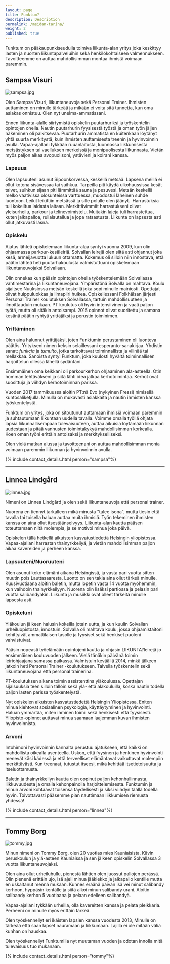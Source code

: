 ```yaml
---
layout: page
title: Funktum?
description: Description
permalink: /meidan-tarina/
weight: 2
published: true
---
```


Funktum on pääkaupunkiseudulla toimiva liikunta-alan yritys joka keskittyy lasten ja nuorten liikuntapalveluihin sekä henkilökohtaiseen valmennukseen. Tavoitteemme on auttaa mahdollisimman montaa ihmistä voimaan paremmin.

## Sampsa Visuri

![sampsa.jpg]({{site.baseurl}}/media/sampsa.jpg)

Olen Sampsa Visuri, liikuntaneuvoja sekä Personal Trainer. Ihmisten auttaminen on minulle tärkeää ja mikään ei voita sitä tunnetta, kun oma asiakas onnistuu. Olen nyt unelma-ammatissani.

Ennen liikunta-alalle siirtymistä opiskelin puutarhuriksi ja työskentelin opintojen ohella. Nautin puutarhurin fyysisestä työstä ja oman työn jäljen näkeminen oli palkitsevaa. Puutarhurin ammatista en kuitenkaan löytänyt yhtä suurta merkitystä, kuin ihmisten auttamisesta treenin ja hyvinvoinnin avulla. Vapaa-ajallani tykkään ruuanlaitosta, luonnossa liikkumisesta metsästyksen tai vaelluksen merkeissä ja monipuolisesta liikunnasta. Vietän myös paljon aikaa avopuolisoni, ystävieni ja koirani kanssa. 

### Lapsuus

Olen lapsuuteni asunut Sipoonkorvessa, keskellä metsää. Lapsena meillä ei ollut kotona sisävessaa tai suihkua. Tarpeilla piti käydä ulkohuussissa kesät talvet, suihkun sijaan piti lämmittää sauna ja pesuvesi. Metsän keskellä melko vaativissa olosuhteissa varttuessa, muodostui läheinen suhde luontoon. Leikit leikittiin metsässä ja sille polulle olen jäänyt. 
Harrastuksia tuli kokeiltua laidasta laitaan. Merkittävimmät harrastukseni olivat yleisurheilu, parkour ja telinevoimistelu. Muitakin lajeja tuli harrastettua, kuten jalkapalloa, rullalautailua ja jopa ratsastusta. Liikunta on lapsesta asti ollut jatkuvasti läsnä.  

### Opiskelu

Ajatus lähteä opiskelemaan liikunta-alaa syntyi vuonna 2009, kun olin ohjaamassa parkour-kesäleiriä. Solvallan leirejä olen siitä asti ohjannut joka kesä, armeijavuotta lukuun ottamatta. Kokemus oli silloin niin innostava, että päätin lähteä heti puutarhakoulusta valmistuttuani opiskelemaan liikuntaneuvojaksi Solvallaan.

Olin onnekas kun pääsin opintojen ohella työskentelemään Solvallassa vahtimestarina ja liikuntaneuvojana. Ympäristönä Solvalla on mahtava. Koulu sijaitsee Nuuksiossa metsän keskellä joka sopi minulle mainiosti. Opettajat olivat huippuluokkaa ja ilmapiiri huikea. Opiskellessani Folkhälsan järjesti Personal Trainer koulutuksen Solvallassa, tartuin mahdollisuuteen ja ilmoittauduin mukaan. PT koulutus oli hyvin intensiivinen ja vaati paljon työtä, mutta oli sitäkin antoisampi. 2015 opinnot olivat suoritettu ja samana kesänä päätin ryhtyä yrittäjäksi ja perustin toiminimen.

### Yrittäminen

Olen aina halunnut yrittäjäksi, joten Funktumin perustaminen oli luonteva päätös. Yritykseni nimen keksin selaillessani esperanto-sanakirjaa. Yhdistin sanat: _funkcia_ ja _tumulto_, jotka tarkoittavat toiminnallista ja vilinää tai mellakkaa. Sanoista syntyi Funktum, joka kuulosti hyvältä toiminnallisen harjoittelun ollessa lähellä sydäntäni.

Ensimmäinen oma keikkani oli parkourkerhon ohjaaminen ala-asteella. Otin homman tehtäväkseni ja siitä lähti idea jatkaa kerhotoimintaa. Kerhot ovat suosittuja ja viihdyn kerhotoiminnan parissa.

Vuoden 2017 tammikuussa aloitin PT:nä Evo (nykyinen Fressi) nimisellä kuntosaliketjulla. Minulla on mukavasti asiakkaita ja nautin ihmisten kanssa työskentelystä.

Funktum on yritys, joka on sitoutunut auttamaan ihmisiä voimaan paremmin ja suhtautumaan liikuntaan uudella tavalla. Voimme omalla työllä ohjata lapsia liikunnallisempaan tulevaisuuteen, auttaa aikuisia löytämään liikunnan uudestaan ja pitää vanhusten toimintakykyä mahdollisimman korkealla. Koen oman työni erittäin antoisaksi ja merkitykselliseksi.

Olen vielä matkan alussa ja tavoitteenani on auttaa mahdollisimman monia voimaan paremmin liikunnan ja hyvinvoinnin avulla. 

{% include contact_details.html person="sampsa"%}

---

## Linnea Lindgård

![linnea.jpg]({{site.baseurl}}/media/linnea.jpg)

Nimeni on Linnea Lindgård ja olen sekä liikuntaneuvoja että personal trainer.

Nuorena en tiennyt tarkalleen mikä minusta "tulee isona", mutta tiesin että tavalla tai toisella haluan auttaa muita ihmisiä. Työn tekeminen ihmisten kanssa on aina ollut itsestäänselvyys. Liikunta-alan kautta pääsen toteuttamaan niitä molempia, ja se motivoi minua joka päivä.

Opiskelen tällä hetkellä aikuisten kasvatustiedettä Helsingin yliopistossa. Vapaa-ajallani harrastan thainyrkkeilyä, ja vietän mahdollisimman paljon aikaa kavereiden ja perheen kanssa.

### Lapsuuteni/Nuoruuteni

Olen asunut koko elämäni aikana Helsingissä, ja vasta pari vuotta sitten muutin pois Lauttasaaresta. Luonto on sen takia aina ollut tärkeä minulle. Kuusivuotiaana aloitin baletin, mutta lopetin vasta 14 vuotta myöhemmin, kun vaihdoin thainyrkkeilyyn. Nuorena olin lisäksi partiossa ja pelasin pari vuotta salibandyakin. Liikunta ja musiikki ovat olleet tärkeitä minulle lapsesta asti.

### Opiskeluni

Yläkoulun jälkeen halusin kokeilla jotain uutta, ja kun kuulin Solvallan urheiluopistosta, innostuin. Solvalla oli mahtava koulu, jossa ohjaamistaitoni kehittyivät ammattilaisen tasolle ja fyysiset sekä henkiset puoleni vahvistuivat.

Pääsin nopeasti työelämään opintojeni kautta ja ohjasin LIIKUNTA?leirejä jo ensimmäisen kouluvuoden jälkeen. Vielä tänäkin päivänä toimin leiriohjaajana samassa paikassa. Valmistuin keväällä 2014, minkä jälkeen jatkoin heti Personal Trainer -koulutukseen. Talvella työskentelin sekä liikuntaneuvojana että personal trainerina.

PT-koulutuksen aikana toimin assistenttina yläkoulussa. Opettajan sijaisuuksia teen silloin tällöin sekä ylä- että alakouluilla, koska nautin todella paljon lasten parissa työskentelystä.

Nyt opiskelen aikuisten kasvatustiedettä Helsingin Yliopistossa. Eniten minua kiehtovat sosiaalinen psykologia, käyttäytyminen ja hyvinvointi. Haluan ymmärtää, miten ihminen toimii sekä henkisesti että fyysisesti. Yliopisto-opinnot auttavat minua saamaan laajemman kuvan ihmisten hyvinvoinnista.

### Arvoni

Intohimoni hyvinvoinnin kannalta perustuu ajatukseen, että kaikki on mahdollista oikealla asenteella. Uskon, että fyysinen ja henkinen hyvinvointi menevät käsi kädessä ja että terveelliset elämäntavat vaikuttavat molempiin merkittävästi. Kun treenaat, tutustut itseesi, mikä kehittää itsetietoisuutta ja itseluottamusta.

Baletin ja thainyrkkeilyn kautta olen oppinut paljon kehonhallinnasta, liikkuvuudesta ja omalla kehonpainolla harjoittelemisesta. Funktumin ja minun arvoni kohtaavat toisensa täydellisesti ja siksi viihdyn täällä todella hyvin. Toivottavasti pääsemme pian nauttimaan liikkumisen riemusta yhdessä!

{% include contact_details.html person="linnea"%}

---

## Tommy Borg

![tommy.jpg]({{site.baseurl}}/media/tommy.jpg)

Minun nimeni on Tommy Borg, olen 20 vuotias mies Kauniaisista. Kävin peruskoulun ja ylä-asteen Kauniaissa ja sen jälkeen opiskelin Solvallassa 3 vuotta liikuntaneuvojaksi.

Olen aina ollut urheiluhullu, pienestä lähtien olen juossut pallojen perässä. Olin pienenä erittäin ujo, isä ajeli minua jääkiekko ja jalkapallo kentille mutta en uskaltanut mennä mukaan. Kunnes eräänä päivän isä vei minut salibandy kerhoon, hyppäsin kentälle ja siitä alkoi minun salibandy urani. Aloitin salibandy kerhon 5 vuotiaana ja pelaan edelleen salibandyä.

Vapaa-ajallani tykkään urheilla, olla kavereitten kanssa ja pelata pleikkaria. Perheeni on minulle myös erittäin tärkeä.

Olen työskennellyt eri ikäisten lapsien kanssa vuodesta 2013, Minulle on tärkeää että saan lapset nauramaan ja liikkumaan. Lajilla ei ole mitään väliä kunhan on hauskaa.

Olen työskennellyt Funktumilla nyt muutaman vuoden ja odotan innolla mitä tulevaisuus tuo mukanaan.

{% include contact_details.html person="tommy"%}